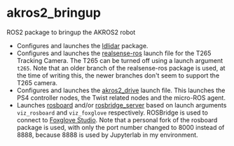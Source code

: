 # akros2_bringup
ROS2 package to bringup the AKROS2 robot

* Configures and launches the [ldlidar](https://github.com/linorobot/ldlidar) package. 
* Configures and launches the [realsense-ros](https://github.com/adityakamath/realsense-ros/tree/ros2) launch file for the T265 Tracking Camera. The T265 can be turned off using a launch argument ```t265```. Note that an older branch of the realsense-ros package is used, at the time of writing this, the newer branches don't seem to support the T265 camera.
* Configures and launches the [akros2_drive](https://github.com/adityakamath/akros2_drive) launch file. This launches the PS4 controller nodes, the Twist related nodes and the micro-ROS agent.
* Launches [rosboard](https://github.com/adityakamath/rosboard) and/or [rosbridge_server](https://github.com/RobotWebTools/rosbridge_suite/tree/ros2/rosbridge_server) based on launch arguments ```viz_rosboard``` and ```viz_foxglove``` respectively. ROSBridge is used to connect to [Foxglove Studio](https://foxglove.dev/docs/studio/connection/rosbridge). Note that a personal fork of the rosboard package is used, with only the port number changed to 8000 instead of 8888, because 8888 is used by Jupyterlab in my environment.